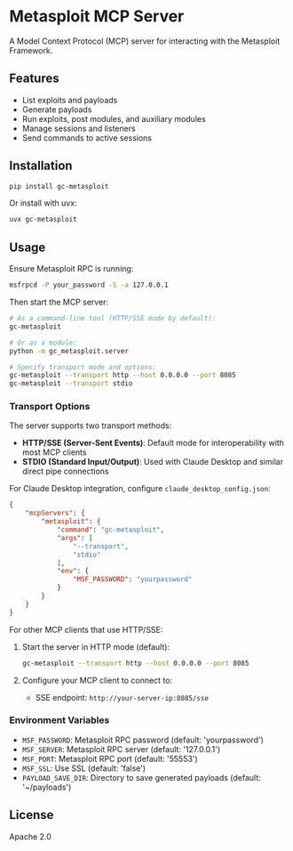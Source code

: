 # Metasploit MCP Server

A Model Context Protocol (MCP) server for interacting with the Metasploit Framework.

## Features

- List exploits and payloads
- Generate payloads
- Run exploits, post modules, and auxiliary modules
- Manage sessions and listeners
- Send commands to active sessions

## Installation

```bash
pip install gc-metasploit
```

Or install with uvx:

```bash
uvx gc-metasploit
```

## Usage

Ensure Metasploit RPC is running:

```bash
msfrpcd -P your_password -S -a 127.0.0.1
```

Then start the MCP server:

```bash
# As a command-line tool (HTTP/SSE mode by default):
gc-metasploit

# Or as a module:
python -m gc_metasploit.server

# Specify transport mode and options:
gc-metasploit --transport http --host 0.0.0.0 --port 8085
gc-metasploit --transport stdio
```

### Transport Options

The server supports two transport methods:

- **HTTP/SSE (Server-Sent Events)**: Default mode for interoperability with most MCP clients
- **STDIO (Standard Input/Output)**: Used with Claude Desktop and similar direct pipe connections

For Claude Desktop integration, configure `claude_desktop_config.json`:

```json
{
    "mcpServers": {
        "metasploit": {
            "command": "gc-metasploit",
            "args": [
                "--transport",
                "stdio"
            ],
            "env": {
                "MSF_PASSWORD": "yourpassword"
            }
        }
    }
}
```

For other MCP clients that use HTTP/SSE:

1. Start the server in HTTP mode (default):
   ```bash
   gc-metasploit --transport http --host 0.0.0.0 --port 8085
   ```

2. Configure your MCP client to connect to:
   - SSE endpoint: `http://your-server-ip:8085/sse`

### Environment Variables

- `MSF_PASSWORD`: Metasploit RPC password (default: 'yourpassword')
- `MSF_SERVER`: Metasploit RPC server (default: '127.0.0.1')
- `MSF_PORT`: Metasploit RPC port (default: '55553')
- `MSF_SSL`: Use SSL (default: 'false')
- `PAYLOAD_SAVE_DIR`: Directory to save generated payloads (default: '~/payloads')

## License

Apache 2.0